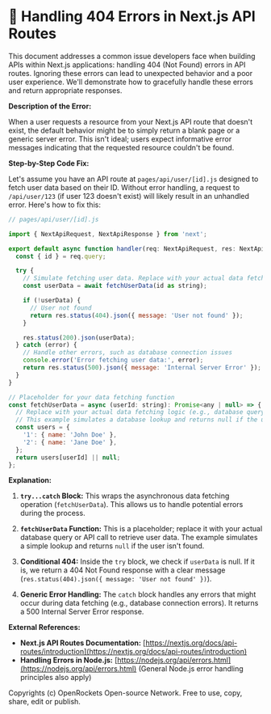 # 🐞 Handling 404 Errors in Next.js API Routes


This document addresses a common issue developers face when building APIs within Next.js applications: handling 404 (Not Found) errors in API routes.  Ignoring these errors can lead to unexpected behavior and a poor user experience.  We'll demonstrate how to gracefully handle these errors and return appropriate responses.

**Description of the Error:**

When a user requests a resource from your Next.js API route that doesn't exist, the default behavior might be to simply return a blank page or a generic server error.  This isn't ideal; users expect informative error messages indicating that the requested resource couldn't be found.

**Step-by-Step Code Fix:**

Let's assume you have an API route at `pages/api/user/[id].js` designed to fetch user data based on their ID.  Without error handling, a request to `/api/user/123` (if user 123 doesn't exist) will likely result in an unhandled error. Here's how to fix this:

```javascript
// pages/api/user/[id].js

import { NextApiRequest, NextApiResponse } from 'next';

export default async function handler(req: NextApiRequest, res: NextApiResponse) {
  const { id } = req.query;

  try {
    // Simulate fetching user data. Replace with your actual data fetching logic.
    const userData = await fetchUserData(id as string);

    if (!userData) {
      // User not found
      return res.status(404).json({ message: 'User not found' });
    }

    res.status(200).json(userData);
  } catch (error) {
    // Handle other errors, such as database connection issues
    console.error('Error fetching user data:', error);
    return res.status(500).json({ message: 'Internal Server Error' });
  }
}

// Placeholder for your data fetching function
const fetchUserData = async (userId: string): Promise<any | null> => {
  // Replace with your actual data fetching logic (e.g., database query)
  // This example simulates a database lookup and returns null if the user is not found.
  const users = {
    '1': { name: 'John Doe' },
    '2': { name: 'Jane Doe' },
  };
  return users[userId] || null;
};
```

**Explanation:**

1. **`try...catch` Block:** This wraps the asynchronous data fetching operation (`fetchUserData`).  This allows us to handle potential errors during the process.

2. **`fetchUserData` Function:** This is a placeholder; replace it with your actual database query or API call to retrieve user data.  The example simulates a simple lookup and returns `null` if the user isn't found.

3. **Conditional 404:** Inside the `try` block, we check if `userData` is null. If it is, we return a 404 Not Found response with a clear message (`res.status(404).json({ message: 'User not found' })`).

4. **Generic Error Handling:** The `catch` block handles any errors that might occur during data fetching (e.g., database connection errors).  It returns a 500 Internal Server Error response.

**External References:**

* **Next.js API Routes Documentation:** [https://nextjs.org/docs/api-routes/introduction](https://nextjs.org/docs/api-routes/introduction)
* **Handling Errors in Node.js:**  [https://nodejs.org/api/errors.html](https://nodejs.org/api/errors.html)  (General Node.js error handling principles also apply)


Copyrights (c) OpenRockets Open-source Network. Free to use, copy, share, edit or publish.

